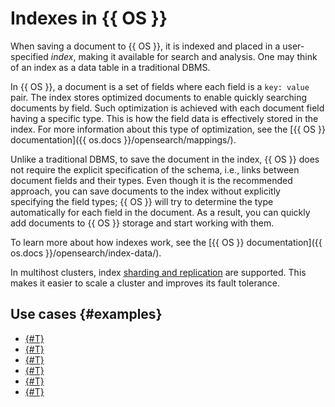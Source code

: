 # Indexes in {{ OS }}

When saving a document to {{ OS }}, it is indexed and placed in a user-specified _index_, making it available for search and analysis. One may think of an index as a data table in a traditional DBMS.

In {{ OS }}, a document is a set of fields where each field is a `key: value` pair. The index stores optimized documents to enable quickly searching documents by field. Such optimization is achieved with each document field having a specific type. This is how the field data is effectively stored in the index. For more information about this type of optimization, see the [{{ OS }} documentation]({{ os.docs }}/opensearch/mappings/).

Unlike a traditional DBMS, to save the document in the index, {{ OS }} does not require the explicit specification of the schema, i.e., links between document fields and their types. Even though it is the recommended approach, you can save documents to the index without explicitly specifying the field types; {{ OS }} will try to determine the type automatically for each field in the document. As a result, you can quickly add documents to {{ OS }} storage and start working with them.

To learn more about how indexes work, see the [{{ OS }} documentation]({{ os.docs }}/opensearch/index-data/).

In multihost clusters, index [sharding and replication](scalability-and-resilience.md) are supported. This makes it easier to scale a cluster and improves its fault tolerance.

## Use cases {#examples}

* [{#T}](../tutorials/migration-from-mkf.md)
* [{#T}](../tutorials/migration-from-standalone.md)
* [{#T}](../tutorials/migration-to-opensearch.md)
* [{#T}](../tutorials/opensearch-index-policy.md)
* [{#T}](../tutorials/opensearch-to-clickhouse.md)
* [{#T}](../tutorials/opensearch-yandex-lemmer.md)
